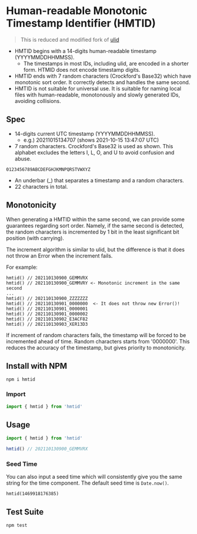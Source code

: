 # Human-readable Monotonic Timestamp Identifier (HMTID)

> This is reduced and modified fork of [ulid](https://github.com/ulid/javascript)

- HMTID begins with a 14-digits human-readable timestamp (YYYYMMDDHHMMSS). 
  - The timestamps in most IDs, including ulid, are encoded in a shorter form. HTMID does not encode timestamp digits.
- HMTID ends with 7 random characters (Crockford's Base32) which have monotonic sort order. It correctly detects and handles the same second.
- HMTID is not suitable for universal use. It is suitable for naming local files with human-readable, monotonously and slowly generated IDs, avoiding collisions.

## Spec
- 14-digits current UTC timestamp (YYYYMMDDHHMMSS).
  - e.g.) 20211015134707 (shows 2021-10-15 13:47:07 UTC)
- 7 random characters. Crockford's Base32 is used as shown. This alphabet excludes the letters I, L, O, and U to avoid confusion and abuse.

```
0123456789ABCDEFGHJKMNPQRSTVWXYZ
```

- An underbar (_) that separates a timestamp and a random characters.
- 22 characters in total.

## Monotonicity

When generating a HMTID within the same second, we can provide some guarantees regarding sort order. Namely, if the same second is detected, the random characters is incremented by 1 bit in the least significant bit position (with carrying). 

The increment algorithm is similar to ulid, but the difference is that it does not throw an Error when the increment fails.

For example:

```
hmtid() // 202110130900_GEMMVRX
hmtid() // 202110130900_GEMMVRY <- Monotonic increment in the same second
...
hmtid() // 202110130900_ZZZZZZZ
hmtid() // 202110130901_0000000  <- It does not throw new Error()!
hmtid() // 202110130901_0000001
hmtid() // 202110130901_0000002
hmtid() // 202110130902_E3ACF82
hmtid() // 202110130903_XER13D3
```

If increment of random characters fails, the timestamp will be forced to be incremented ahead of time. Random characters starts from '0000000'. This reduces the accuracy of the timestamp, but gives priority to monotonicity.


## Install with NPM

```
npm i hmtid
```

### Import

```javascript
import { hmtid } from 'hmtid'
```

## Usage

```javascript
import { hmtid } from 'hmtid'

hmtid() // 202110130900_GEMMVRX
```

### Seed Time

You can also input a seed time which will consistently give you the same string for the time component. The default seed time is `Date.now()`.

```
hmtid(1469918176385)
```

## Test Suite

```
npm test
```
